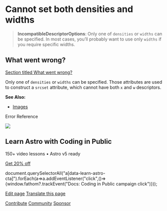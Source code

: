 Cannot set both densities and widths
====================================

> **IncompatibleDescriptorOptions**: Only one of `densities` or `widths` can be specified. In most cases, you’ll probably want to use only `widths` if you require specific widths.

What went wrong?
----------------

[Section titled What went wrong?](#what-went-wrong)

Only one of `densities` or `widths` can be specified. Those attributes are used to construct a `srcset` attribute, which cannot have both `x` and `w` descriptors.

**See Also:**

*   [Images](/en/guides/images/)

Error Reference

![](/_astro/CodingInPublic.DpaYu7Qd_5sx41.webp)

Learn Astro with **Coding in Public**
-------------------------------------

150+ video lessons • Astro v5 ready

[Get 20% off](https://learnastro.dev?code=ASTRO_PROMO)

document.querySelectorAll("a\[data-learn-astro-cta\]").forEach(a=>a.addEventListener("click",()=>{window.fathom?.trackEvent("Docs: Coding in Public campaign click")}));

[Edit page](https://github.com/withastro/astro/blob/main/packages/astro/src/core/errors/errors-data.ts) [Translate this page](https://contribute.docs.astro.build/guides/i18n/)

[Contribute](/en/contribute/) [Community](https://astro.build/chat) [Sponsor](https://opencollective.com/astrodotbuild)